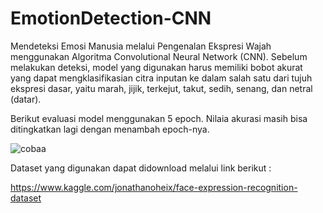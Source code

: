 # EmotionDetection-CNN

Mendeteksi Emosi Manusia melalui Pengenalan Ekspresi Wajah menggunakan Algoritma Convolutional Neural Network (CNN). Sebelum melakukan deteksi, model yang digunakan harus memiliki bobot akurat yang dapat mengklasifikasian citra inputan ke dalam salah satu dari tujuh ekspresi dasar, yaitu marah, jijik, terkejut, takut, sedih, senang, dan netral (datar).

Berikut evaluasi model menggunakan 5 epoch. Nilaia akurasi masih bisa ditingkatkan lagi dengan menambah epoch-nya.

![cobaa](https://user-images.githubusercontent.com/65441615/146631653-6aa5020e-3909-4b9d-b914-b35eec05fa05.JPG)

Dataset yang digunakan dapat didownload melalui link berikut :

https://www.kaggle.com/jonathanoheix/face-expression-recognition-dataset




